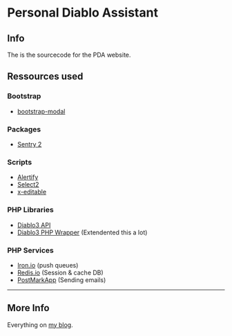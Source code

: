 # Personal Diablo Assistant

## Info
The is the sourcecode for the PDA website.

## Ressources used

### Bootstrap
 - [bootstrap-modal](https://github.com/jschr/bootstrap-modal)
 
### Packages
 - [Sentry 2](http://cartalyst.com/arsenal)

### Scripts
 - [Alertify](http://fabien-d.github.io/alertify.js)
 - [Select2](http://ivaynberg.github.io/select2/)
 - [x-editable](http://vitalets.github.io/x-editable/)


### PHP Libraries
 - [Diablo3 API](https://github.com/Blizzard/d3-api-docs)
 - [Diablo3 PHP Wrapper](https://github.com/XjSv/Diablo-3-API-PHP) (Extendented this a lot)
 
### PHP Services

 - [Iron.io](http://iron.io) (push queues)
 - [Redis.io](http://redis.io) (Session & cache DB)
 - [PostMarkApp](https://postmarkapp.com/) (Sending emails)
*** 
## More Info
Everything on [my blog](http://nicolaswidart.com/site/category/heaj/tfe/).

